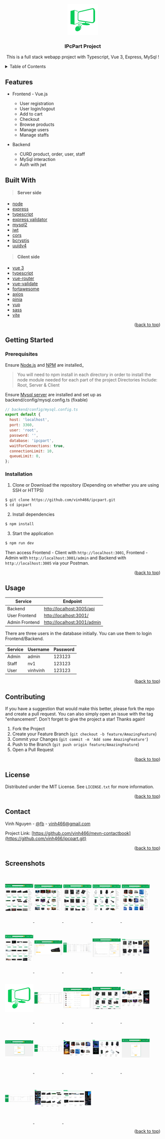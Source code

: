 <a name="readme-top"></a>

<!-- PROJECT LOGO -->
<br />
<div align="center">
  <a href="https://github.com/vinh466/ipcpart">
    <img src="/frontend/public/image/pcpart.png" alt="Logo" width="100" height="100">
  </a>

  <h3 align="center">IPcPart Project</h3>

  <p align="center">
    This is a full stack webapp project with Typescript, Vue 3, Express, MySql !
    <br /> 
  </p>
</div>

<!-- TABLE OF CONTENTS -->
<details>
  <summary>Table of Contents</summary>
  <ol>
    <li><a href="#features">Features</a></li>
    <li><a href="#built-with">Built With</a></li>
    <li>
      <a href="#getting-started">Getting Started</a>
      <ul>
        <li><a href="#prerequisites">Prerequisites</a></li>
        <li><a href="#installation">Installation</a></li>
      </ul>
    </li>
    <li><a href="#usage">Usage</a></li>
    <li><a href="#contributing">Contributing</a></li>
    <li><a href="#license">License</a></li>
    <li><a href="#contact">Contact</a></li>
    <li><a href="#screenshots">Screenshots</a></li>
  </ol>
</details>

## Features

- Frontend - Vue.js

  - User registration
  - User login/logout
  - Add to cart
  - Checkout
  - Browse products
  - Manage users
  - Manage staffs

- Backend
  - CURD product, order, user, staff
  - MySql interaction
  - Auth with jwt

## Built With

> #### Server side

- [node](https://nodejs.org/)
- [express](http://expressjs.com/)
- [typescript](https://www.typescriptlang.org/)
- [express validator](https://express-validator.github.io/)
- [mysql2](https://www.npmjs.com/package/mysql2)
- [jwt](https://jwt.io/)
- [cors](https://www.npmjs.com/package/cors)
- [bcryptjs](https://www.npmjs.com/package/bcryptjs)
- [uuidv4](https://www.npmjs.com/package/uuidv4)

> #### Cilent side

- [vue 3](https://vuejs.org/)
- [typescript](https://www.typescriptlang.org/)
- [vue-router](https://router.vuejs.org/)
- [vue-validate](https://vee-validate.logaretm.com/)
- [fortawesome](https://fortawesome.com/)
- [axios](https://axios-http.com/vi/docs/intro)
- [pinia](https://pinia.vuejs.org/)
- [yup](https://www.npmjs.com/package/yup)
- [sass](https://sass-lang.com/)
- [vite](https://vitejs.dev/)
<p align="right">(<a href="#readme-top">back to top</a>)</p>

<!-- GETTING STARTED -->

## Getting Started

### Prerequisites

Ensure [Node.js](https://nodejs.org/en/) and [NPM](https://www.npmjs.com/) are installed\_

> You will need to npm install in each directory in order to install the node module needed for each part of the project
> Directories Include: Root, Server & Client

Ensure [Mysql server](https://dev.mysql.com/downloads/mysql/) are installed and set up as backend/config/mysql.config.ts (fixable)

```js
// backend/config/mysql.config.ts
export default {
  host: 'localhost',
  port: 3360,
  user: 'root',
  password: '',
  database: 'ipcpart',
  waitForConnections: true,
  connectionLimit: 10,
  queueLimit: 0,
};
```

### Installation

1. Clone or Download the repository (Depending on whether you are using SSH or HTTPS)

```bash
$ git clone https://github.com/vinh466/ipcpart.git
$ cd ipcpart
```

2. Install dependencies

```bash
$ npm install
```

3. Start the application

```bash
$ npm run dev
```

Then access Frontend - Client with `http://localhost:3001`, Frontend - Admin with `http://localhost:3001/admin` and Backend with `http://localhost:3005` via your Postman.

<p align="right">(<a href="#readme-top">back to top</a>)</p>

<!-- USAGE EXAMPLES -->

## Usage

| Service        | Endpoint                                                   |
| -------------- | ---------------------------------------------------------- |
| Backend        | [http://localhost:3005/api](http://localhost:3005/api)     |
| User Frontend  | [http://localhost:3001/](http://localhost:3001/)           |
| Admin Frontend | [http://localhost:3001/admin](http://localhost:3001/admin) |

There are three users in the database initially. You can use them to login Frontend/Backend.

| Service | Username | Password |
| ------- | -------- | -------- |
| Admin   | admin    | 123123   |
| Staff   | nv1      | 123123   |
| User    | vinhvinh | 123123   |

<p align="right">(<a href="#readme-top">back to top</a>)</p>

<!-- CONTRIBUTING -->

## Contributing

If you have a suggestion that would make this better, please fork the repo and create a pull request. You can also simply open an issue with the tag "enhancement".
Don't forget to give the project a star! Thanks again!

1. Fork the Project
2. Create your Feature Branch (`git checkout -b feature/AmazingFeature`)
3. Commit your Changes (`git commit -m 'Add some AmazingFeature'`)
4. Push to the Branch (`git push origin feature/AmazingFeature`)
5. Open a Pull Request

<p align="right">(<a href="#readme-top">back to top</a>)</p>

<!-- LICENSE -->

## License

Distributed under the MIT License. See `LICENSE.txt` for more information.

<p align="right">(<a href="#readme-top">back to top</a>)</p>

<!-- CONTACT -->

## Contact

Vinh Nguyen - [@fb](https://www.facebook.com/vinh466) - vinh466@gmail.com

Project Link: [https://github.com/vinh466/mevn-contactbook](https://github.com/vinh466/ipcpart.git)

<p align="right">(<a href="#readme-top">back to top</a>)</p>

<!-- Screenshots -->

## Screenshots

<a href="/frontend/public/image/home-category-3.png" target="_blank">
  <img src="/frontend/public/image/home-category-3.png" height="160" alt="" width="18%" style="object-fit: contain;">
</a>
<a href="/frontend/public/image/home-category-4.png" target="_blank">
  <img src="/frontend/public/image/home-category-4.png" height="160" alt="" width="18%" style="object-fit: contain;">
</a>

<a href="/frontend/public/image/home-category-1.png" target="_blank">
  <img src="/frontend/public/image/home-category-1.png" height="160" alt="" width="18%" style="object-fit: contain;">
</a>
<a href="/frontend/public/image/home-category-5.png" target="_blank">
  <img src="/frontend/public/image/home-category-5.png" height="160" alt="" width="18%" style="object-fit: contain;">
</a>

<a href="/frontend/public/image/home-category-2.png" target="_blank">
  <img src="/frontend/public/image/home-category-2.png" height="160" alt="" width="18%" style="object-fit: contain;">
</a>
<a href="/frontend/public/image/home-category-6.png" target="_blank">
  <img src="/frontend/public/image/home-category-6.png" height="160" alt="" width="18%" style="object-fit: contain;">
</a>
<a href="/frontend/public/image/home-product-detail.png" target="_blank">
  <img src="/frontend/public/image/home-product-detail.png" height="160" alt="" width="18%" style="object-fit: contain;">
</a>
<a href="/frontend/public/image/admin-order.png" target="_blank">
  <img src="/frontend/public/image/admin-order.png" height="160" alt="" width="18%" style="object-fit: contain;">
</a>
<a href="/frontend/public/image/cart-checkout.png" target="_blank">
  <img src="/frontend/public/image/cart-checkout.png" height="160" alt="" width="18%" style="object-fit: contain;">
</a>
<a href="/frontend/public/image/home-section-3.png" target="_blank">
  <img src="/frontend/public/image/home-section-3.png" height="160" alt="" width="18%" style="object-fit: contain;">
</a>
<a href="/frontend/public/image/pcpart.png" target="_blank">
  <img src="/frontend/public/image/pcpart.png" height="160" alt="" width="18%" style="object-fit: contain;">
</a>
<a href="/frontend/public/image/admin-product.png" target="_blank">
  <img src="/frontend/public/image/admin-product.png" height="160" alt="" width="18%" style="object-fit: contain;">
</a>
<a href="/frontend/public/image/cart.png" target="_blank">
  <img src="/frontend/public/image/cart.png" height="160" alt="" width="18%" style="object-fit: contain;">
</a>
<a href="/frontend/public/image/home-search-name.png" target="_blank">
  <img src="/frontend/public/image/home-search-name.png" height="160" alt="" width="18%" style="object-fit: contain;">
</a>
<a href="/frontend/public/image/home-section-4.png" target="_blank">
  <img src="/frontend/public/image/home-section-4.png" height="160" alt="" width="18%" style="object-fit: contain;">
</a>
<a href="/frontend/public/image/signin.png" target="_blank">
  <img src="/frontend/public/image/signin.png" height="160" alt="" width="18%" style="object-fit: contain;">
</a>
<a href="/frontend/public/image/admin-staff.png" target="_blank">
  <img src="/frontend/public/image/admin-staff.png" height="160" alt="" width="18%" style="object-fit: contain;">
</a>
<a href="/frontend/public/image/home-section-1.png" target="_blank">
  <img src="/frontend/public/image/home-section-1.png" height="160" alt="" width="18%" style="object-fit: contain;">
</a>
<a href="/frontend/public/image/home-section-5.png" target="_blank">
  <img src="/frontend/public/image/home-section-5.png" height="160" alt="" width="18%" style="object-fit: contain;">
</a>
<a href="/frontend/public/image/signup.png" target="_blank">
  <img src="/frontend/public/image/signup.png" height="160" alt="" width="18%" style="object-fit: contain;">
</a>
<a href="/frontend/public/image/admin-user.png" target="_blank">
  <img src="/frontend/public/image/admin-user.png" height="160" alt="" width="18%" style="object-fit: contain;">
</a>
<a href="/frontend/public/image/home-section-2.png" target="_blank">
  <img src="/frontend/public/image/home-section-2.png" height="160" alt="" width="18%" style="object-fit: contain;">
</a>
<a href="/frontend/public/image/home-section-6.png" target="_blank">
  <img src="/frontend/public/image/home-section-6.png" height="160" alt="" width="18%" style="object-fit: contain;">
</a>

<p align="right">(<a href="#readme-top">back to top</a>)</p>
